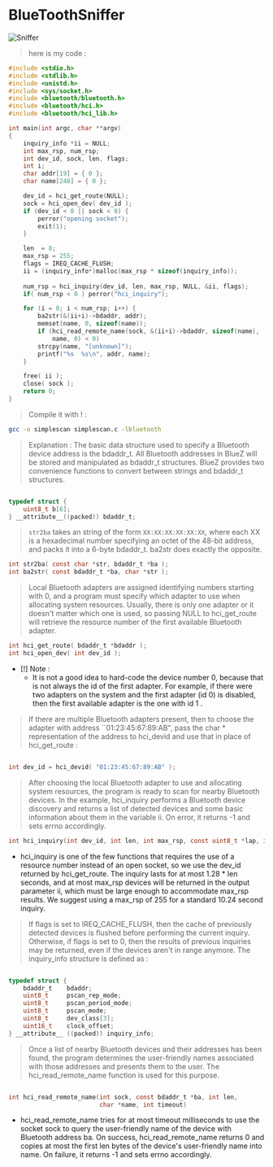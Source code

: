 # BlueToothSniffer


<img src="https://i.ibb.co/8Pmwgch/sniff-bluetooth.png" alt="Sniffer">


> here is my code : 
```c
#include <stdio.h>
#include <stdlib.h>
#include <unistd.h>
#include <sys/socket.h>
#include <bluetooth/bluetooth.h>
#include <bluetooth/hci.h>
#include <bluetooth/hci_lib.h>

int main(int argc, char **argv)
{
    inquiry_info *ii = NULL;
    int max_rsp, num_rsp;
    int dev_id, sock, len, flags;
    int i;
    char addr[19] = { 0 };
    char name[248] = { 0 };

    dev_id = hci_get_route(NULL);
    sock = hci_open_dev( dev_id );
    if (dev_id < 0 || sock < 0) {
        perror("opening socket");
        exit(1);
    }

    len  = 8;
    max_rsp = 255;
    flags = IREQ_CACHE_FLUSH;
    ii = (inquiry_info*)malloc(max_rsp * sizeof(inquiry_info));
    
    num_rsp = hci_inquiry(dev_id, len, max_rsp, NULL, &ii, flags);
    if( num_rsp < 0 ) perror("hci_inquiry");

    for (i = 0; i < num_rsp; i++) {
        ba2str(&(ii+i)->bdaddr, addr);
        memset(name, 0, sizeof(name));
        if (hci_read_remote_name(sock, &(ii+i)->bdaddr, sizeof(name), 
            name, 0) < 0)
        strcpy(name, "[unknown]");
        printf("%s  %s\n", addr, name);
    }

    free( ii );
    close( sock );
    return 0;
}
```
> Compile it with ! :
```bash
gcc -o simplescan simplescan.c -lbluetooth
```
> Explanation : The basic data structure used to specify a Bluetooth device address is the bdaddr_t. All Bluetooth addresses in BlueZ will be stored and manipulated as bdaddr_t structures. BlueZ provides two convenience functions to convert between strings and bdaddr_t structures. 
```c

typedef struct {
	uint8_t b[6];
} __attribute__((packed)) bdaddr_t;
```
> `str2ba` takes an string of the form `XX:XX:XX:XX:XX:XX`, where each XX is a hexadecimal number specifying an octet of the 48-bit address, and packs it into a 6-byte bdaddr_t. ba2str does exactly the opposite. 
```c
int str2ba( const char *str, bdaddr_t *ba );
int ba2str( const bdaddr_t *ba, char *str );
```
> Local Bluetooth adapters are assigned identifying numbers starting with 0, and a program must specify which adapter to use when allocating system resources. Usually, there is only one adapter or it doesn't matter which one is used, so passing NULL to hci_get_route will retrieve the resource number of the first available Bluetooth adapter. 
```c
int hci_get_route( bdaddr_t *bdaddr );
int hci_open_dev( int dev_id );
```
- [!] Note : 
  - It is not a good idea to hard-code the device number 0, because that is not always the id of the first adapter. For example, if there were two adapters on the system and the first adapter (id 0) is disabled, then the first available adapter is the one with id 1 .
  
> If there are multiple Bluetooth adapters present, then to choose the adapter with address ``01:23:45:67:89:AB", pass the char * representation of the address to hci_devid and use that in place of hci_get_route :
```c

int dev_id = hci_devid( "01:23:45:67:89:AB" );
```

> After choosing the local Bluetooth adapter to use and allocating system resources, the program is ready to scan for nearby Bluetooth devices. In the example, hci_inquiry performs a Bluetooth device discovery and returns a list of detected devices and some basic information about them in the variable ii. On error, it returns -1 and sets errno accordingly. 
```c
int hci_inquiry(int dev_id, int len, int max_rsp, const uint8_t *lap, inquiry_info **ii, long flags);
```
- hci_inquiry is one of the few functions that requires the use of a resource number instead of an open socket, so we use the dev_id returned by hci_get_route. The inquiry lasts for at most 1.28 * len seconds, and at most max_rsp devices will be returned in the output parameter ii, which must be large enough to accommodate max_rsp results. We suggest using a max_rsp of 255 for a standard 10.24 second inquiry. 
> If flags is set to IREQ_CACHE_FLUSH, then the cache of previously detected devices is flushed before performing the current inquiry. Otherwise, if flags is set to 0, then the results of previous inquiries may be returned, even if the devices aren't in range anymore.
The inquiry_info structure is defined as :
```c

typedef struct {
    bdaddr_t    bdaddr;
    uint8_t     pscan_rep_mode;
    uint8_t     pscan_period_mode;
    uint8_t     pscan_mode;
    uint8_t     dev_class[3];
    uint16_t    clock_offset;
} __attribute__ ((packed)) inquiry_info;
```
> Once a list of nearby Bluetooth devices and their addresses has been found, the program determines the user-friendly names associated with those addresses and presents them to the user. The hci_read_remote_name function is used for this purpose. 
```c

int hci_read_remote_name(int sock, const bdaddr_t *ba, int len, 
                         char *name, int timeout)
```
- hci_read_remote_name tries for at most timeout milliseconds to use the socket sock to query the user-friendly name of the device with Bluetooth address ba. On success, hci_read_remote_name returns 0 and copies at most the first len bytes of the device's user-friendly name into name. On failure, it returns -1 and sets errno accordingly. 
